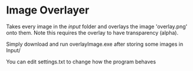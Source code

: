 # Image Overlayer
Takes every image in the _input_ folder and overlays the image 'overlay.png' onto them. Note this requires the overlay to have transparency (alpha).

Simply download and run overlayImage.exe after storing some images in Input/

You can edit settings.txt to change how the program behaves
